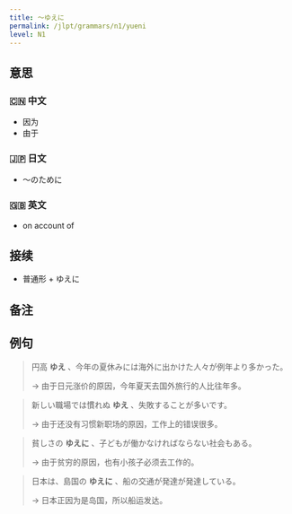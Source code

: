 ```yaml
---
title: 〜ゆえに
permalink: /jlpt/grammars/n1/yueni
level: N1
---
```


## 意思

### 🇨🇳 中文

- 因为
- 由于

### 🇯🇵 日文

- 〜のために

### 🇬🇧 英文

- on account of

## 接续

- 普通形 + ゆえに

## 备注


## 例句

> 円高 **ゆえ** 、今年の夏休みには海外に出かけた人々が例年より多かった。
>
> → 由于日元涨价的原因，今年夏天去国外旅行的人比往年多。

> 新しい職場では慣れぬ **ゆえ** 、失敗することが多いです。
>
> → 由于还没有习惯新职场的原因，工作上的错误很多。

> 貧しさの **ゆえに** 、子どもが働かなければならない社会もある。
>
> → 由于贫穷的原因，也有小孩子必须去工作的。

> 日本は、島国の **ゆえに** 、船の交通が発達が発達している。
>
> → 日本正因为是岛国，所以船运发达。

